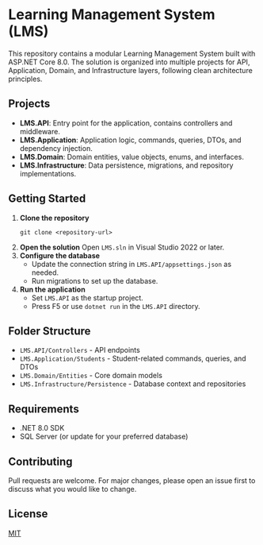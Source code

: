 # Learning Management System (LMS)

This repository contains a modular Learning Management System built with ASP.NET Core 8.0. The solution is organized into multiple projects for API, Application, Domain, and Infrastructure layers, following clean architecture principles.

## Projects

- **LMS.API**: Entry point for the application, contains controllers and middleware.
- **LMS.Application**: Application logic, commands, queries, DTOs, and dependency injection.
- **LMS.Domain**: Domain entities, value objects, enums, and interfaces.
- **LMS.Infrastructure**: Data persistence, migrations, and repository implementations.

## Getting Started

1. **Clone the repository**
   ```
   git clone <repository-url>
   ```
2. **Open the solution**
   Open `LMS.sln` in Visual Studio 2022 or later.
3. **Configure the database**
   - Update the connection string in `LMS.API/appsettings.json` as needed.
   - Run migrations to set up the database.
4. **Run the application**
   - Set `LMS.API` as the startup project.
   - Press F5 or use `dotnet run` in the `LMS.API` directory.

## Folder Structure

- `LMS.API/Controllers` - API endpoints
- `LMS.Application/Students` - Student-related commands, queries, and DTOs
- `LMS.Domain/Entities` - Core domain models
- `LMS.Infrastructure/Persistence` - Database context and repositories

## Requirements

- .NET 8.0 SDK
- SQL Server (or update for your preferred database)

## Contributing

Pull requests are welcome. For major changes, please open an issue first to discuss what you would like to change.

## License

[MIT](LICENSE)
